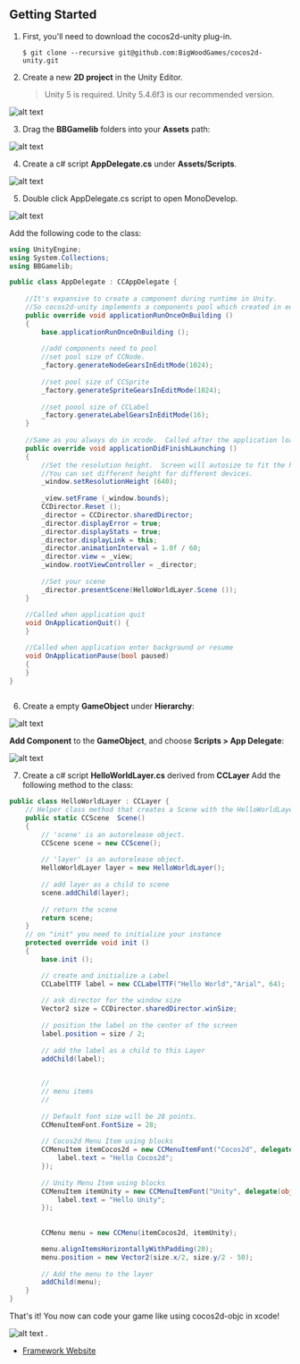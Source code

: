 ## Getting Started

1. First, you'll need to download the cocos2d-unity plug-in.
    ```
    $ git clone --recursive git@github.com:BigWoodGames/cocos2d-unity.git
    ```


2. Create a new **2D project** in the Unity Editor.

    >Unity 5 is required. Unity 5.4.6f3 is our recommended version.

  ![alt text](http://www.bigwoodgames.com/images/dev/step2.jpg "New Project")

3. Drag the **BBGamelib** folders into your **Assets** path:

  ![alt text](http://www.bigwoodgames.com/images/dev/step3.jpg "Add plugin")

4. Create a c# script **AppDelegate.cs** under **Assets/Scripts**.

  ![alt text](http://www.bigwoodgames.com/images/dev/step4.jpg "Add plugin")

5. Double click AppDelegate.cs script to open MonoDevelop.

  ![alt text](http://www.bigwoodgames.com/images/dev/step5.jpg "AppDelegate")
  
 Add the following code to the class:
 
``` cs
using UnityEngine;
using System.Collections;
using BBGamelib;

public class AppDelegate : CCAppDelegate {
	
    //It's expansive to create a component during runtime in Unity.  
    //So cocos2d-unity implements a components pool which created in editor mode. 
    public override void applicationRunOnceOnBuilding ()
    {
        base.applicationRunOnceOnBuilding ();
        
        //add components need to pool
        //set pool size of CCNode.
        _factory.generateNodeGearsInEditMode(1024);
        
        //set pool size of CCSprite
        _factory.generateSpriteGearsInEditMode(1024);
        
        //set poool size of CCLabel
        _factory.generateLabelGearsInEditMode(16);
    }
    
    //Same as you always do in xcode.  Called after the application loaded.
    public override void applicationDidFinishLaunching ()
    {
        //Set the resolution height.  Screen will autosize to fit the height. 
        //You can set different height for different devices.
        _window.setResolutionHeight (640);
        
        _view.setFrame (_window.bounds);
        CCDirector.Reset ();
        _director = CCDirector.sharedDirector;
        _director.displayError = true;
        _director.displayStats = true;
        _director.displayLink = this;
        _director.animationInterval = 1.0f / 60;
        _director.view = _view;
        _window.rootViewController = _director;
        
        //Set your scene
        _director.presentScene(HelloWorldLayer.Scene ());
    }
     
    //Called when application quit
    void OnApplicationQuit() {
    }

    //Called when application enter background or resume
    void OnApplicationPause(bool paused)
    {
    }
}
			
```

6. Create a empty **GameObject** under **Hierarchy**:

  ![alt text](http://www.bigwoodgames.com/web/images/dev/step6-1.jpg "GameObject")
  
  **Add Component** to the **GameObject**, and choose **Scripts > App Delegate**:
  
  ![alt text](http://www.bigwoodgames.com/web/images/dev/step6-2.jpg "GameObject")
 
7. Create a c# script **HelloWorldLayer.cs** derived from **CCLayer** Add the following method to the class:

``` cs           
public class HelloWorldLayer : CCLayer {
    // Helper class method that creates a Scene with the HelloWorldLayer as the only child.
    public static CCScene  Scene()
    {
        // 'scene' is an autorelease object.
        CCScene scene = new CCScene();
        
        // 'layer' is an autorelease object.
        HelloWorldLayer layer = new HelloWorldLayer();
        
        // add layer as a child to scene
        scene.addChild(layer);
        
        // return the scene
        return scene;
    }
    // on "init" you need to initialize your instance
    protected override void init ()
    {
        base.init ();

        // create and initialize a Label
        CCLabelTTF label = new CCLabelTTF("Hello World","Arial", 64);
        
        // ask director for the window size 
        Vector2 size = CCDirector.sharedDirector.winSize;
        
        // position the label on the center of the screen
        label.position = size / 2;
        
        // add the label as a child to this Layer
        addChild(label);

        
        //
        // menu items
        //
        
        // Default font size will be 28 points.
        CCMenuItemFont.FontSize = 28;
        
        // Cocos2d Menu Item using blocks
        CCMenuItem itemCocos2d = new CCMenuItemFont("Cocos2d", delegate(object sender) {
            label.text = "Hello Cocos2d";                               
        });
        
        // Unity Menu Item using blocks
        CCMenuItem itemUnity = new CCMenuItemFont("Unity", delegate(object sender) {
            label.text = "Hello Unity";                               
        });
        
        
        CCMenu menu = new CCMenu(itemCocos2d, itemUnity);

        menu.alignItemsHorizontallyWithPadding(20);
        menu.position = new Vector2(size.x/2, size.y/2 - 50);
        
        // Add the menu to the layer
        addChild(menu);
    }
}
```

That's it! You now can code your game like using cocos2d-objc in xcode!

  ![alt text](http://www.bigwoodgames.com/web/images/dev/step8.jpg "GameObject")
.

+ [Framework Website](http://www.bigwoodgames.com/preview/developer.php)

